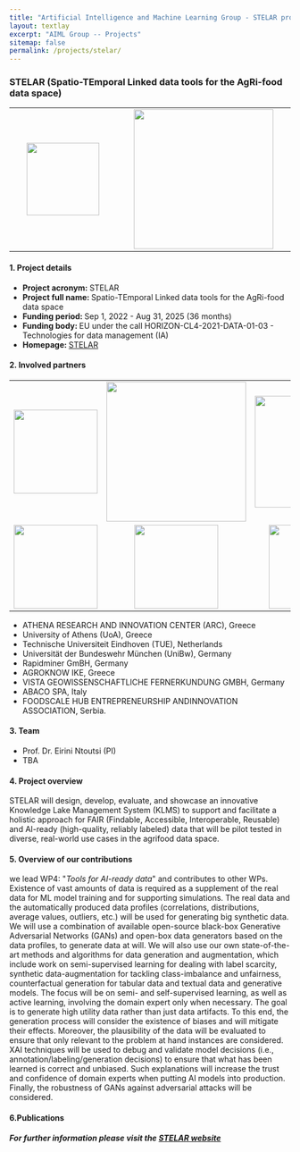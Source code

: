 ```yaml
---
title: "Artificial Intelligence and Machine Learning Group - STELAR project"
layout: textlay
excerpt: "AIML Group -- Projects"
sitemap: false
permalink: /projects/stelar/
---
```


### STELAR (Spatio-TEmporal Linked data tools for the AgRi-food data space)

<table style="border-collapse: collapse; width: 100%;" border="0">
<tbody>
<tr>
<td style="width: 20%; text-align: center;"><img src="{{ site.url }}{{ site.baseurl }}/images/logopic/logo-stelar.png" alt="" width="130" /></td>
<td style="width: 20%; text-align: center;"><img src="{{ site.url }}{{ site.baseurl }}/images/logopic/logo-euro.jpg" alt="" width = "250"/></td>
</tr>

</tbody>
</table>

#### 1. Project details
- <b>Project acronym: </b> STELAR 
- <b>Project full name: </b> Spatio-TEmporal Linked data tools for the AgRi-food data space
- <b>Funding period: </b> Sep 1, 2022 - Aug 31, 2025 (36 months)
- <b>Funding body: </b> EU under the call HORIZON-CL4-2021-DATA-01-03 - Technologies for data management (IA)
- <b>Homepage: </b> <a href="https://stelar-project.eu/" target="_new"> STELAR </a>

#### 2. Involved partners
<table style="border-collapse: collapse; width: 100%;" border="0">
<tbody>
 
<tr>
<td style="width: 20%; text-align: center;"><img src="{{ site.url }}{{ site.baseurl }}/images/logopic/logo-athena.jpg" alt="" width="150" /></td>
<td style="width: 25%; text-align: center;"><img src="{{ site.url }}{{ site.baseurl }}/images/logopic/logo-UoA.jpg" alt="" width = "250"/></td>
<td style="width: 20%; text-align: center;"><img src="{{ site.url }}{{ site.baseurl }}/images/logopic/logo-tue.jpg" alt="" width = "200"/></td>
<td style="width: 25%; text-align: center;"><img src="{{ site.url }}{{ site.baseurl }}/images/logopic/logo-unibw.png" alt="" width = "200"/></td>

</tr>

<tr>
<td style="width: 20%; text-align: center;"><img src="{{ site.url }}{{ site.baseurl }}/images/logopic/logo-rapidminer.jpg" alt="" width = "150"/></td>
<td style="width: 20%; text-align: center;"><img src="{{ site.url }}{{ site.baseurl }}/images/logopic/logo-Agroknow.jpg" alt="" width="150" /></td>
<td style="width: 20%; text-align: center;"><img src="{{ site.url }}{{ site.baseurl }}/images/logopic/logo-vista.jpg" alt="" width = "150"/></td>
<td style="width: 20%; text-align: center;"><img src="{{ site.url }}{{ site.baseurl }}/images/logopic/logo-abaco.jpg" alt="" width = "100"/></td>
<td style="width: 20%; text-align: center;"><img src="{{ site.url }}{{ site.baseurl }}/images/logopic/logo-fsh.jpg" alt="" width = "150"/></td>
</tr>
 
</tbody>
</table>

- ATHENA RESEARCH AND INNOVATION CENTER (ARC), Greece
- University of Athens (UoA), Greece
- Technische Universiteit Eindhoven (TUE), Netherlands
- Universität der Bundeswehr München (UniBw), Germany
- Rapidminer GmBH, Germany
- AGROKNOW IKE, Greece
- VISTA GEOWISSENSCHAFTLICHE FERNERKUNDUNG GMBH, Germany
- ABACO SPA, Italy
- FOODSCALE HUB ENTREPRENEURSHIP ANDINNOVATION ASSOCIATION, Serbia.

#### 3. Team
- Prof. Dr. Eirini Ntoutsi (PI)
- TBA 

#### 4. Project overview
STELAR will design, develop, evaluate, and showcase an innovative Knowledge Lake Management System (KLMS) to support and facilitate a holistic approach for FAIR (Findable, Accessible, Interoperable, Reusable) and AI-ready (high-quality, reliably labeled) data that will be pilot tested in diverse, real-world use cases in the agrifood data space.

<!-- STELAR will design, develop, evaluate, and showcase an innovative Knowledge Lake Management System (KLMS) to support and facilitate a holistic approach for FAIR (Findable, Accessible, Interoperable, Reusable) and AI-ready (high-quality, reliably labeled) data. The STELAR KLMS will allow to (semi-)automatically turn a raw data lake into a knowledge lake. This is achieved by (1) enhancing the data lake with a knowledge layer, and (2) developing and integrating a set of data management tools and workflows. The knowledge layer will comprise: (a) a data catalog offering automatically enhanced metadata for the raw data assets in the lake, and (b) a knowledge graph that semantically describes and interlinks these data assets using suitable domain ontologies and vocabularies. The provided tools and workflows will offer novel functionalities for: (a) data discovery and quality management; (b) data linking and alignment; and (c) data annotation and synthetic data generation. The KLMS will combine both human-in-the-loop and automatic approaches, to leverage background knowledge of domain experts while minimizing their involvement. To reduce manual effort and time, it will increase the automation of finding and selecting relevant data sources, configuring, and tuning the involved data management tools, and designing, executing, and monitoring end-to-end data processing workflows adapted to different user needs. The KLMS will include specialized tools and functions for geospatial, temporal, and textual data. An organization, ranging from a data-intensive SME to the operator of a data marketplace, will be able to use the STELAR KLMS to increase the readiness of its data assets for use in AI applications and for being shared and exchanged within a common data space. The STELAR KLMS will be pilot tested in diverse, real-world use cases in the agrifood data space, one of the nine data spaces of strategic societal and economic importance identified in the European Strategy for Data.-->

#### 5. Overview of our contributions
we lead WP4: "<i>Tools for AI-ready data</i>" and contributes to other WPs.
Existence of vast amounts of data is required as a supplement of the real data for ML model training and for supporting simulations. The real data and the automatically produced data profiles (correlations, distributions, average values, outliers, etc.) will be used for generating big synthetic data. We will use a combination of available open-source black-box Generative Adversarial Networks (GANs) and open-box data generators based on the data profiles, to generate data at will. We will also use our own state-of-the-art methods and algorithms for data generation and augmentation, which include work on semi-supervised learning for dealing with label scarcity, synthetic data-augmentation for tackling class-imbalance and unfairness, counterfactual generation for tabular data and textual data and generative models. The focus will be on semi- and self-supervised learning, as well as active learning, involving the domain expert only when necessary. The goal is to generate high utility data rather than just data artifacts. To this end, the generation process will consider the existence of biases and will mitigate their effects. Moreover, the plausibility of the data will be evaluated to ensure that only relevant to the problem at hand instances are considered. XAI techniques will be used to debug and validate model decisions (i.e., annotation/labeling/generation decisions) to ensure that what has been learned is correct and unbiased. Such explanations will increase the trust and confidence of domain experts when putting AI models into production. Finally, the robustness of GANs against adversarial attacks will be considered.

#### 6.Publications

<b><i>For further information please visit the [STELAR website](https://stelar-project.eu/)</i></b>

